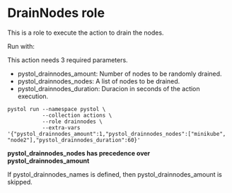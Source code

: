 # DrainNodes role

This is a role to execute the action to drain the nodes.

Run with:

This action needs 3 required parameters.

* pystol_drainnodes_amount:
Number of nodes to be randomly drained.
* pystol_drainnodes_nodes:
A list of nodes to be drained.
* pystol_drainnodes_duration:
Duracion in seconds of the action execution.

```
pystol run --namespace pystol \
           --collection actions \
           --role drainnodes \
           --extra-vars '{"pystol_drainnodes_amount":1,"pystol_drainnodes_nodes":["minikube", "node2"],"pystol_drainnodes_duration":60}'

```

**pystol_drainnodes_nodes has precedence over pystol_drainnodes_amount**

If pystol_drainnodes_names is defined, then pystol_drainnodes_amount is skipped.
